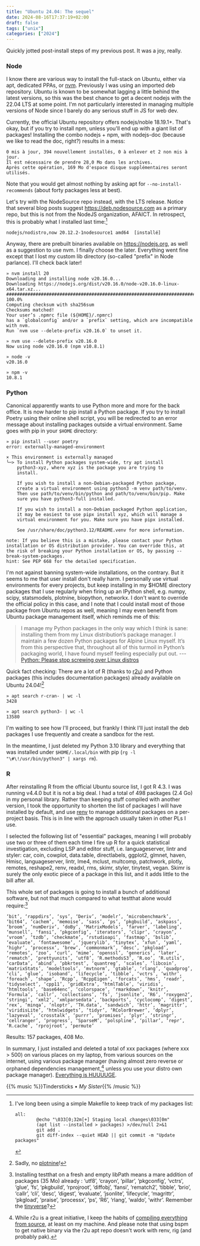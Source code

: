 ```yaml
---
title: "Ubuntu 24.04: The sequel"
date: 2024-08-16T17:37:19+02:00
draft: false
tags: ["unix"]
categories: ["2024"]
---
```


Quickly jotted post-install steps of my previous post. It was a joy, really.

### Node

I know there are various way to install the full-stack on Ubuntu, either via apt, dedicated PPAs, or [nvm](https://github.com/nvm-sh/nvm). Previously I was using an imported deb repository. Ubuntu is known to be somewhat lagging a little behind the latest versions, so this was the best chance to get a decent nodejs with the 22.04 LTS at some point. I'm not particularly interested in managing multiple versions of Node since I barely do any serious stuff in JS for web dev.

Currently, the official Ubuntu repository offers nodejs/noble 18.19.1+. That's okay, but if you try to install npm, unless  you'll end up with a giant list of packages! Installing the combo nodejs + npm, with nodejs-doc (because we like to read the doc, right?) results in a mess:

```
0 mis à jour, 394 nouvellement installés, 0 à enlever et 2 non mis à jour.
Il est nécessaire de prendre 28,0 Mo dans les archives.
Après cette opération, 169 Mo d'espace disque supplémentaires seront utilisés.
```

Note that you would get almost nothing by asking apt for `--no-install-recommends` (about forty packages less at best).

Let's try with the NodeSource repo instead, with the LTS release. Notice that several blog posts suggest <https://deb.nodesource.com> as a primary repo, but this is not from the NodeJS organization, AFAICT. In retrospect, this is probably what I installed last time:[^1]

```
nodejs/nodistro,now 20.12.2-1nodesource1 amd64  [installé]
```

Anyway, there are prebuilt binaries available on <https://nodejs.org>, as well as a suggestion to use nvm. I finally choose the later. Everything went fine except that I lost my custom lib directory (so-called "prefix" in Node parlance). I'll check back later!

```shell
» nvm install 20
Downloading and installing node v20.16.0...
Downloading https://nodejs.org/dist/v20.16.0/node-v20.16.0-linux-x64.tar.xz...
################################################################################# 100.0%
Computing checksum with sha256sum
Checksums matched!
Your user’s .npmrc file (${HOME}/.npmrc)
has a `globalconfig` and/or a `prefix` setting, which are incompatible with nvm.
Run `nvm use --delete-prefix v20.16.0` to unset it.

» nvm use --delete-prefix v20.16.0
Now using node v20.16.0 (npm v10.8.1)

» node -v
v20.16.0

» npm -v
10.8.1
```

### Python

Canonical apparently wants to use Python more and more for the back office. It is now harder to pip install a Python package. If you try to install Poetry using their online shell script, you will be redirected to an error message about installing packages outside a virtual environment. Same goes with pip in your `$HOME` directory:

```shell
» pip install --user poetry
error: externally-managed-environment

× This environment is externally managed
╰─> To install Python packages system-wide, try apt install
    python3-xyz, where xyz is the package you are trying to
    install.

    If you wish to install a non-Debian-packaged Python package,
    create a virtual environment using python3 -m venv path/to/venv.
    Then use path/to/venv/bin/python and path/to/venv/bin/pip. Make
    sure you have python3-full installed.

    If you wish to install a non-Debian packaged Python application,
    it may be easiest to use pipx install xyz, which will manage a
    virtual environment for you. Make sure you have pipx installed.

    See /usr/share/doc/python3.12/README.venv for more information.

note: If you believe this is a mistake, please contact your Python installation or OS distribution provider. You can override this, at the risk of breaking your Python installation or OS, by passing --break-system-packages.
hint: See PEP 668 for the detailed specification.
```

I'm not against banning system-wide installations, on the contrary. But it seems to me that user install don't really harm. I personally use virtual environments for every projects, but keep installing in my $HOME directory packages that I use regularly when firing up an IPython shell, e.g. numpy, scipy, statsmodels, plotnine, biopython, networkx. I don't want to override the official policy in this case, and I note that I could install most of those package from Ubuntu repos as well, meaning I may even benefit from Ubuntu package management itself, which reminds me of this:

> I manage my Python packages in the only way which I think is sane: installing them from my Linux distribution’s package manager. I maintain a few dozen Python packages for Alpine Linux myself. It’s from this perspective that, throughout all of this turmoil in Python’s packaging world, I have found myself feeling especially put out. --- [Python: Please stop screwing over Linux distros](https://drewdevault.com/2021/11/16/Python-stop-screwing-distros-over.html)

Quick fact checking: There are a lot of R (thanks to [r2u](https://eddelbuettel.github.io/r2u/)) and Python packages (this includes documentation packages) already available on Ubuntu 24.04![^2]

```shell
» apt search r-cran- | wc -l
3428

» apt search python3- | wc -l
13580
```

I'm waiting to see how I'll proceed, but frankly I think I'll just install the deb packages I use frequently and create a sandbox for the rest.

In the meantime, I just deleted my Python 3.10 library and everything that was installed under `$HOME/.local/bin` with pip (`rg -l "\#\!/usr/bin/python3" | xargs rm`).

### R

After reinstalling R from the official Ubuntu source list, I got R 4.3. I was running v4.4.0 but it is not a big deal. I had a total of 498 packages (2.4 Go) in my personal library. Rather than keeping stuff compiled with another version, I took the opportunity to shorten the list of packages I will have installed by default, and use [renv](https://rstudio.github.io/renv/) to manage additional packages on a per-project basis. This is in line with the approach usually taken in other PLs I use.

I selected the following list of "essential" packages, meaning I will probably use two or three of them each time I fire up R for a quick statistical investigation, excluding LSP and editor stuff, i.e. languageserver, lintr and styler: car, coin, cowplot, data.table, directlabels, ggplot2, glmnet, haven, Hmisc, languageserver, lintr, lme4, mclust, multcomp, patchwork, plotly, remotes, reshape2, renv, readxl, rms, skimr, styler, tinytest, vegan. Skimr is surely the only exotic piece of a package in this list, and it adds little to the bill after all.

This whole set of packages is going to install a bunch of additional software, but not that much compared to what testthat alone would require:[^3]

```
‘bit’, ‘rappdirs’, ‘sys’, ‘Deriv’, ‘modelr’, ‘microbenchmark’, ‘bit64’, ‘cachem’, ‘memoise’, ‘sass’, ‘ps’, ‘pkgbuild’, ‘askpass’, ‘broom’, ‘numDeriv’, ‘doBy’, ‘MatrixModels’, ‘farver’, ‘labeling’, ‘munsell’, ‘fansi’, ‘pkgconfig’, ‘iterators’, ‘clipr’, ‘crayon’, ‘vroom’, ‘tzdb’, ‘checkmate’, ‘rstudioapi’, ‘fastmap’, ‘bslib’, ‘evaluate’, ‘fontawesome’, ‘jquerylib’, ‘tinytex’, ‘xfun’, ‘yaml’, ‘highr’, ‘processx’, ‘brew’, ‘commonmark’, ‘desc’, ‘pkgload’, ‘remotes’, ‘zoo’, ‘curl’, ‘mime’, ‘openssl’, ‘generics’, ‘later’, ‘rematch’, ‘prettyunits’, ‘utf8’, ‘R.methodsS3’, ‘R.oo’, ‘R.utils’, ‘carData’, ‘abind’, ‘pbkrtest’, ‘quantreg’, ‘scales’, ‘libcoin’, ‘matrixStats’, ‘modeltools’, ‘mvtnorm’, ‘gtable’, ‘rlang’, ‘quadprog’, ‘cli’, ‘glue’, ‘isoband’, ‘lifecycle’, ‘tibble’, ‘vctrs’, ‘withr’, ‘foreach’, ‘shape’, ‘Rcpp’, ‘RcppEigen’, ‘forcats’, ‘hms’, ‘readr’, ‘tidyselect’, ‘cpp11’, ‘gridExtra’, ‘htmlTable’, ‘viridis’, ‘htmltools’, ‘base64enc’, ‘colorspace’, ‘rmarkdown’, ‘knitr’, ‘Formula’, ‘callr’, ‘collections’, ‘fs’, ‘jsonlite’, ‘R6’, ‘roxygen2’, ‘stringi’, ‘xml2’, ‘xmlparsedata’, ‘backports’, ‘cyclocomp’, ‘digest’, ‘rex’, ‘minqa’, ‘nloptr’, ‘TH.data’, ‘sandwich’, ‘httr’, ‘magrittr’, ‘viridisLite’, ‘htmlwidgets’, ‘tidyr’, ‘RColorBrewer’, ‘dplyr’, ‘lazyeval’, ‘crosstalk’, ‘purrr’, ‘promises’, ‘plyr’, ‘stringr’, ‘cellranger’, ‘progress’, ‘SparseM’, ‘polspline’, ‘pillar’, ‘repr’, ‘R.cache’, ‘rprojroot’, ‘permute’
```

Results: 157 packages, 408 Mo.

In summary, I just installed and deleted a total of xxx packages (where xxx > 500) on various places on my laptop, from various sources on the internet, using various package manager (having almost zero reverse or orphaned dependencies management,[^4] unless you use your distro own package manager). [Everything is HUUUUGE](https://tonsky.me/blog/disenchantment/).


{{% music %}}Tindersticks • _My Sister_{{% /music %}}

[^1]: I've long been using a simple Makefile to keep track of my packages list:

    ```
    all:
            @echo "\033[0;32m[+] Staging local changes\033[0m"
            (apt list --installed > packages) >/dev/null 2>&1
            git add .
            git diff-index --quiet HEAD || git commit -m "Update packages"
    ```


[^2]: Sadly, no [plotnine](https://plotnine.org/)!
[^3]: Installing testthat on a fresh and empty libPath means a mare addition of packages (35 Mo) already : ‘utf8’, ‘crayon’, ‘pillar’, ‘pkgconfig’, ‘vctrs’, ‘glue’, ‘fs’, ‘pkgbuild’, ‘rprojroot’, ‘diffobj’, ‘fansi’, ‘rematch2’, ‘tibble’, ‘brio’, ‘callr’, ‘cli’, ‘desc’, ‘digest’, ‘evaluate’, ‘jsonlite’, ‘lifecycle’, ‘magrittr’, ‘pkgload’, ‘praise’, ‘processx’, ‘ps’, ‘R6’, ‘rlang’, ‘waldo’, ‘withr’. Remember the [tinyverse](https://www.tinyverse.org/)?
[^4]: While r2u is a great initiative, I keep the habits of [compiling everything from source](https://gist.github.com/even4void/99e40b772ec84b82eaef9bd2e5de0ace), at least on my machine. And please note that using bspm to get native binary via the r2u apt repo doesn't work with renv, rig (and probably pak).
